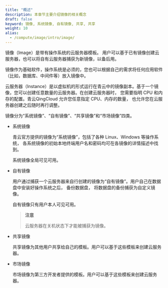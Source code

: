 ```yaml
---
title: "概述"
description: 本章节主要介绍镜像的相关概念
draft: false
keyword: 镜像, 系统镜像, 自有镜像, 共享, 共享
weight: 10
alias:
  - /compute/image/intro/image/
---
```


镜像（Image）是带有操作系统的云服务器模板。 用户可以基于已有镜像创建云服务器，也可以将自有云服务器捕获为新镜像，以备后用。

镜像作为基础软件，操作系统是必须的，您也可以根据自己的需求将任何应用软件 （比如，数据库、中间件等）放入镜像中。

云服务器（Instance）是以虚拟机的形式运行在青云中的镜像副本。基于一个镜像，您可以创建任意数量的云服务器。在创建云服务器时， 您需要指明 CPU 和内存的配置。青云QingCloud 允许您任意指定 CPU、内存的数量， 也允许您在云服务器创建之后随时再行调整。

镜像分为“系统镜像”、“自有镜像”、“共享镜像”和“市场镜像”四类。

- 系统镜像

  青云官方提供的镜像为“系统镜像”，包括了各种 Linux、Windows 等操作系统， 各系统镜像的初始本地终端用户名和密码均可在各镜像的详情描述中找到。 

  系统镜像全局可见可用。

- 自有镜像

  用户通过捕获一个云服务器来自行创建的镜像为“自有镜像”。用户自己在数据盘中安装好操作系统之后， 备份数据盘， 将数据盘的备份捕获为自定义镜像。

  自有镜像只有用户本人可见可用。

  > **注意**
  >
  > 云服务器在关机状态下才能被捕获为镜像。

- 共享镜像

  共享镜像为其他用户共享给自己的模板。用户可以基于这些模板来创建云服务器。

- 市场镜像

  市场镜像为第三方开发者提供的模板。用户可以基于这些模板来创建云服务器。

  

  

  
